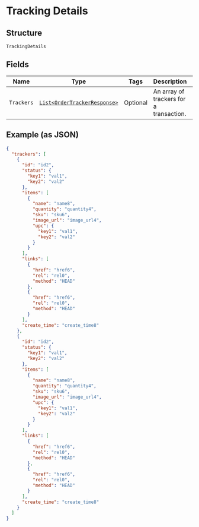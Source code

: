 
# Tracking Details

## Structure

`TrackingDetails`

## Fields

| Name | Type | Tags | Description | Getter | Setter |
|  --- | --- | --- | --- | --- | --- |
| `Trackers` | [`List<OrderTrackerResponse>`](../../doc/models/order-tracker-response.md) | Optional | An array of trackers for a transaction. | List<OrderTrackerResponse> getTrackers() | setTrackers(List<OrderTrackerResponse> trackers) |

## Example (as JSON)

```json
{
  "trackers": [
    {
      "id": "id2",
      "status": {
        "key1": "val1",
        "key2": "val2"
      },
      "items": [
        {
          "name": "name8",
          "quantity": "quantity4",
          "sku": "sku6",
          "image_url": "image_url4",
          "upc": {
            "key1": "val1",
            "key2": "val2"
          }
        }
      ],
      "links": [
        {
          "href": "href6",
          "rel": "rel0",
          "method": "HEAD"
        },
        {
          "href": "href6",
          "rel": "rel0",
          "method": "HEAD"
        }
      ],
      "create_time": "create_time8"
    },
    {
      "id": "id2",
      "status": {
        "key1": "val1",
        "key2": "val2"
      },
      "items": [
        {
          "name": "name8",
          "quantity": "quantity4",
          "sku": "sku6",
          "image_url": "image_url4",
          "upc": {
            "key1": "val1",
            "key2": "val2"
          }
        }
      ],
      "links": [
        {
          "href": "href6",
          "rel": "rel0",
          "method": "HEAD"
        },
        {
          "href": "href6",
          "rel": "rel0",
          "method": "HEAD"
        }
      ],
      "create_time": "create_time8"
    }
  ]
}
```

